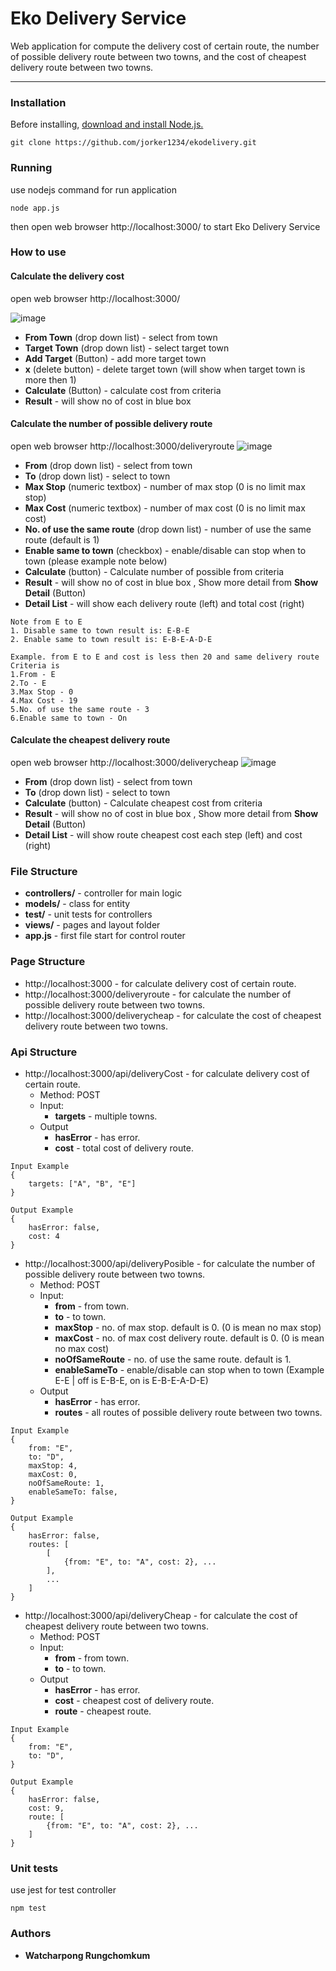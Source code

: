 Eko Delivery Service
===================

 
Web application for compute the delivery cost of certain route, the number of possible delivery route between two towns, and the cost of cheapest delivery route between two towns.

----------

### Installation
Before installing, [download and install Node.js.](https://nodejs.org/en/download/) 

```
git clone https://github.com/jorker1234/ekodelivery.git
```

### Running

use nodejs command for run application
```
node app.js
```
then open web browser http://localhost:3000/ to start Eko Delivery Service

### How to use
#### Calculate the delivery cost
 open web browser http://localhost:3000/

![image](https://drive.google.com/uc?export=view&id=1j8w-VaPDbMU4fZAsFJjYJDXlpBa43759)

* **From Town** (drop down list) - select from town
* **Target Town** (drop down list) - select target town
* **Add Target** (Button) - add more target town
* **x** (delete button) - delete target town (will show when target town is more then 1)
* **Calculate** (Button) - calculate cost from criteria
* **Result** - will show no of cost in blue box

#### Calculate the number of possible delivery route
open web browser http://localhost:3000/deliveryroute
![image](https://drive.google.com/uc?export=view&id=1EKhsbtwsrYjWtb5FmfRTV8r1FIGTg6g7)

* **From** (drop down list) - select from town
* **To** (drop down list) - select to town
* **Max Stop** (numeric textbox) - number of max stop (0 is no limit max stop)
* **Max Cost** (numeric textbox) - number of max cost (0 is no limit max cost)
* **No. of use the same route** (drop down list) - number of use the same route (default is 1)
* **Enable same to town** (checkbox) - enable/disable can stop when to town (please example note below)
*  **Calculate** (button) - Calculate number of possible from criteria
* **Result** - will show no of cost in blue box , Show more detail from **Show Detail** (Button)
* **Detail List** - will show each delivery route (left) and total cost (right)

```
Note from E to E
1. Disable same to town result is: E-B-E
2. Enable same to town result is: E-B-E-A-D-E
```

```
Example. from E to E and cost is less then 20 and same delivery route
Criteria is
1.From - E
2.To - E
3.Max Stop - 0
4.Max Cost - 19
5.No. of use the same route - 3
6.Enable same to town - On
```
#### Calculate the cheapest delivery route
open web browser http://localhost:3000/deliverycheap
![image](https://drive.google.com/uc?export=view&id=1O-dQ9eUH8J-OnPS7VJGO6z-oZ1RiEzFD)

* **From** (drop down list) - select from town
* **To** (drop down list) - select to town
*  **Calculate** (button) - Calculate cheapest cost from criteria
* **Result** - will show no of cost in blue box , Show more detail from **Show Detail** (Button)
* **Detail List** - will show route cheapest cost each step (left) and cost (right)

### File Structure
* **controllers/** - controller for main logic
* **models/** - class for entity
* **test/** - unit tests for controllers
* **views/** - pages and layout folder
* **app.js** - first file start for control router

### Page Structure
* http://localhost:3000 - for calculate delivery cost of certain route.
* http://localhost:3000/deliveryroute - for calculate the number of possible delivery route between two towns.
* http://localhost:3000/deliverycheap - for calculate the cost of cheapest delivery route between two towns.

### Api Structure
* http://localhost:3000/api/deliveryCost - for calculate delivery cost of certain route.
	* Method: POST
	* Input: 
		* **targets** - multiple towns.
	* Output
		* **hasError** - has error.
		* **cost** - total cost of delivery route.
```
Input Example
{
	targets: ["A", "B", "E"]
}

Output Example
{
	hasError: false,
	cost: 4
}
```

 * http://localhost:3000/api/deliveryPosible - for calculate the number of possible delivery route between two towns.
	* Method: POST
	* Input: 
		* **from** - from town.
		* **to** - to town.
		* **maxStop** - no. of max stop. default is 0. (0 is mean no max stop)
		* **maxCost** - no. of max cost delivery route. default is 0. (0 is mean no max cost)
		* **noOfSameRoute** - no. of use the same route. default is 1.
		* **enableSameTo** - enable/disable can stop when to town (Example E-E | off is E-B-E, on is E-B-E-A-D-E)
	* Output
		* **hasError** - has error.
		* **routes** - all routes of possible delivery route between two towns.
```
Input Example
{
	from: "E",
	to: "D",
	maxStop: 4,
	maxCost: 0,
	noOfSameRoute: 1,
	enableSameTo: false,
}

Output Example
{
	hasError: false,
	routes: [
		[
			{from: "E", to: "A", cost: 2}, ...
		],
		...
	]
}
```	

 * http://localhost:3000/api/deliveryCheap - for calculate the cost of cheapest delivery route between two towns.
	* Method: POST
	* Input: 
		* **from** - from town.
		* **to** - to town.
	* Output
		* **hasError** - has error.
		* **cost** - cheapest cost of delivery route.
		* **route** - cheapest route.
```
Input Example
{
	from: "E",
	to: "D",
}

Output Example
{
	hasError: false,
	cost: 9,
	route: [
		{from: "E", to: "A", cost: 2}, ...
	]
}
```	

### Unit tests
use jest for test controller
```
npm test
```
### Authors
* **Watcharpong Rungchomkum**

